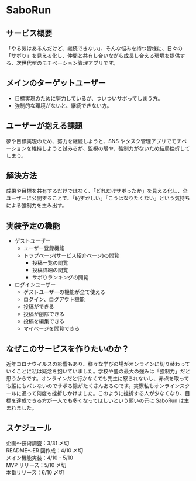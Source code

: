 # SaboRun

## サービス概要

「やる気はあるんだけど、継続できない」、そんな悩みを持つ皆様に、日々の「サボり」を見える化し、仲間と共有し合いながら成長し合える環境を提供する、次世代型のモチベーション管理アプリです。

## メインのターゲットユーザー

- 目標実現のために努力しているが、ついついサボってしまう方。
- 強制的な環境がないと、継続できない方。

## ユーザーが抱える課題

夢や目標実現のため、努力を継続しようと、SNS やタスク管理アプリでモチベーションを維持しようと試みるが、監視の眼や、強制力がないため結局挫折してしまう。

## 解決方法

成果や目標を共有するだけではなく、「どれだけサボったか」を見える化し、全ユーザーに公開することで、「恥ずかしい」「こうはなりたくない」という気持ちによる強制力を生み出す。

## 実装予定の機能

- ゲストユーザー
  - ユーザー登録機能
  - トップページ(サービス紹介ページ)の閲覧
    - 投稿一覧の閲覧
    - 投稿詳細の閲覧
    - サボりランキングの閲覧
- ログインユーザー
  - ゲストユーザーの機能が全て使える
  - ログイン、ログアウト機能
  - 投稿ができる
  - 投稿が削除できる
  - 投稿を編集できる
  - マイページを閲覧できる

## なぜこのサービスを作りたいのか？

近年コロナウイルスの影響もあり、様々な学びの場がオンラインに切り替わっていくことに私は疑念を抱いていました。学校や塾の最大の強みは「強制力」だと思うからです。オンラインだと行かなくても先生に怒られないし、赤点を取っても誰にもバレないのでサボる隙がたくさんあるのです。実際私もオンラインスクールに通って何度も挫折しかけました。このように挫折する人が少なくなり、目標を達成できる方が一人でも多くなってほしいという願いの元に SaboRun は生まれました。

## スケジュール

企画〜技術調査：3/31 〆切</br>
README〜ER 図作成：4/10 〆切</br>
メイン機能実装：4/10 - 5/10</br>
MVP リリース：5/10 〆切</br>
本番リリース：6/10 〆切</br>
